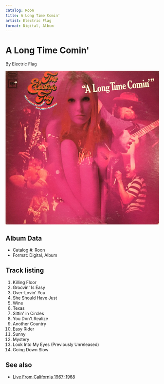 ```yaml
---
catalog: Roon
title: A Long Time Comin'
artist: Electric Flag
format: Digital, Album
---
```


# A Long Time Comin'

By Electric Flag

![](../../assets/albumcovers/Electric_Flag-A_Long_Time_Comin.png)

## Album Data

- Catalog #: Roon
- Format: Digital, Album


## Track listing


1. Killing Floor
2. Groovin' Is Easy
3. Over-Lovin' You
4. She Should Have Just
5. Wine
6. Texas
7. Sittin' in Circles
8. You Don't Realize
9. Another Country
10. Easy Rider
11. Sunny
12. Mystery
13. Look Into My Eyes (Previously Unreleased)
14. Going Down Slow


## See also

- [Live From California 1967-1968](Live_From_California_1967-1968.md)
